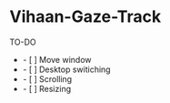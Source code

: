 # Vihaan-Gaze-Track
TO-DO

<ul><li>- [ ] Move window</li><li>- [ ] Desktop switiching</li><li>- [ ] Scrolling</li><li>- [ ] Resizing</li></ul>
